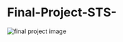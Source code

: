 # Final-Project-STS-
![final project image](https://github.com/uxrecheal/Final-Project-STS-/assets/151084220/6b79aacf-3293-4c30-86de-62c035fd38e3)
